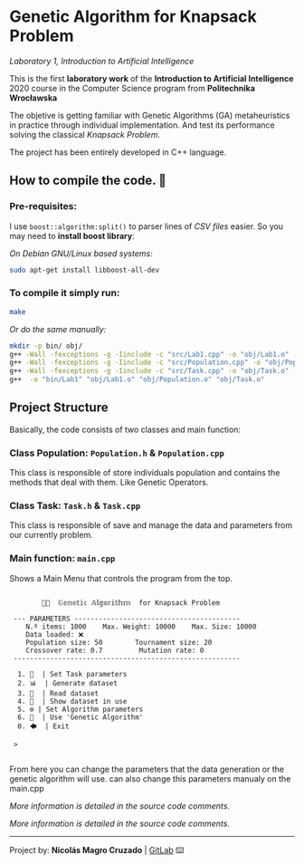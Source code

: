# Genetic Algorithm for Knapsack Problem

*Laboratory 1, Introduction to Artificial Intelligence*

This is the first **laboratory work** of the **Introduction to Artificial Intelligence** 2020 course in the Computer Science program from **Politechnika Wrocławska**

The objetive is getting familiar with Genetic Algorithms (GA) metaheuristics in practice through individual implementation. And test its performance solving the classical *Knapsack Problem*. 

The project has been entirely developed in C++ language.

## How to compile the code. 🚀

### Pre-requisites:
I use `boost::algorithm:split()` to parser lines of *CSV files* easier. So you may need to **install boost library**:

*On Debian GNU/Linux based systems:*

```bash
sudo apt-get install libboost-all-dev
```

### To compile it simply run:

```bash
make
```

*Or do the same manually:*

```bash
mkdir -p bin/ obj/
g++ -Wall -fexceptions -g -Iinclude -c "src/Lab1.cpp" -o "obj/Lab1.o"
g++ -Wall -fexceptions -g -Iinclude -c "src/Population.cpp" -o "obj/Population.o"
g++ -Wall -fexceptions -g -Iinclude -c "src/Task.cpp" -o "obj/Task.o"
g++  -o "bin/Lab1" "obj/Lab1.o" "obj/Population.o" "obj/Task.o"
```

## Project Structure
Basically, the code consists of two classes and main function:

### Class Population:   `Population.h` & `Population.cpp`
This class is responsible of store individuals population and contains the methods that deal with them. Like Genetic Operators.

### Class Task:         `Task.h` & `Task.cpp`
This class is responsible of save and manage the data and parameters from our currently problem.  

### Main function:       `main.cpp`
Shows a Main Menu that controls the program from the top.
```plain
  
        🧪🧬  𝔾𝕖𝕟𝕖𝕥𝕚𝕔 𝔸𝕝𝕘𝕠𝕣𝕚𝕥𝕙𝕞  𝚏𝚘𝚛 𝙺𝚗𝚊𝚙𝚜𝚊𝚌𝚔 𝙿𝚛𝚘𝚋𝚕𝚎𝚖 
  
 --- PARAMETERS -----------------------------------------
    N.º items: 1000    Max. Weight: 10000    Max. Size: 10000	
    Data loaded: ❌
    Population size: 50        Tournament size: 20
    Crossover rate: 0.7         Mutation rate: 0
 --------------------------------------------------------
  
  1. 🔧	| Set Task parameters
  2. 📊	| Generate dataset
  3. 💾	| Read dataset
  4. 👀	| Show dataset in use
  5. ⚙️	| Set Algorithm parameters
  6. 🧬	| Use 'Genetic Algorithm'
  0. 🡄	| Exit
  
 >   
  
```

From here you can change the parameters that the data generation or the genetic algorithm will use. can also change this parameters manualy on the main.cpp

*More information is detailed in the source code comments.*

*More information is detailed in the source code comments.*



<!--
## Testing our Genetic Algorithm 👨‍🔬️ ⚙️


### Analysis of tests 🔩


## Conclusiones 

Si resulta que en una iteración se selecciona el mismo padre demasiado para la nueva publación. (Ya sea por un tamaño de población escaso o por un tamaño de torneo muy grande) la descendencia(next population) se estanca y sus individuos son demasiado parecidos.



-->
---
 Project by: **Nicolás Magro Cruzado** | [GitLab](https://gitlab.com/Nico_Chico) ⌨️
